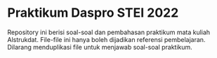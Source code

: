 # Praktikum Daspro STEI 2022
Repository ini berisi soal-soal dan pembahasan praktikum mata kuliah Alstrukdat. File-file ini hanya boleh dijadikan referensi pembelajaran. Dilarang menduplikasi file untuk menjawab soal-soal praktikum.
